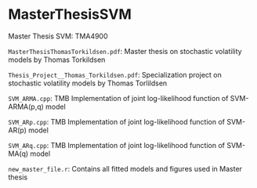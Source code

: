 # MasterThesisSVM
Master Thesis SVM: TMA4900

`MasterThesisThomasTorkildsen.pdf`: Master thesis on stochastic volatility models by Thomas Torkildsen

`Thesis_Project__Thomas_Torkildsen.pdf`: Specialization project on stochastic volatility models by Thomas Torlildsen

`SVM_ARMA.cpp`: TMB Implementation of joint log-likelihood function of SVM-ARMA(p,q) model

`SVM_ARp.cpp`: TMB Implementation of joint log-likelihood function of SVM-AR(p) model

`SVM_ARq.cpp`: TMB Implementation of joint log-likelihood function of SVM-MA(q) model

`new_master_file.r`: Contains all fitted models and figures used in Master thesis
